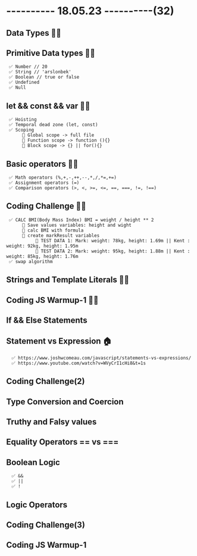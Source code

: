 # ---------- 18.05.23 ----------(32)

## Data Types 👍🏻

## Primitive Data types 👍🏻

     ✅ Number // 20
     ✅ String // 'arslonbek'
     ✅ Boolean // true or false
     ✅ Undefined
     ✅ Null

## let && const && var 👍🏻

     ✅ Hoisting
     ✅ Temporal dead zone (let, const)
     ✅ Scoping
          🔷 Global scope -> full file
          🔷 Function scope -> function (){}
          🔷 Block scope -> {} || for(){}

## Basic operators 👍🏻

     ✅ Math operators (%,+,-,++,--,*,/,*=,+=)
     ✅ Assignment operators (=)
     ✅ Comparison operators (>, <, >=, <=, ==, ===, !=, !==)

## Coding Challenge 👍🏻

     ✅ CALC BMI(Body Mass Index) BMI = weight / height ** 2
          🔷 Save values variables: height and wight
          🔷 calc BMI with formula
          🔷 create markResult variables
               🎁 TEST DATA 1: Mark: weight: 78kg, height: 1.69m || Kent : weight: 92kg, height: 1.95m
               🎁 TEST DATA 2: Mark: weight: 95kg, height: 1.88m || Kent : weight: 85kg, height: 1.76m
     ✅ swap algorithm

## Strings and Template Literals 👍🏻

## Coding JS Warmup-1 👍🏻

## If && Else Statements

## Statement vs Expression 🏠

      ✅ https://www.joshwcomeau.com/javascript/statements-vs-expressions/
      ✅ https://www.youtube.com/watch?v=WVyCrI1cHi8&t=1s

## Coding Challenge(2)

## Type Conversion and Coercion

## Truthy and Falsy values

## Equality Operators == vs ===

## Boolean Logic

      ✅ &&
      ✅ ||
      ✅ !

## Logic Operators

## Coding Challenge(3)

## Coding JS Warmup-1
